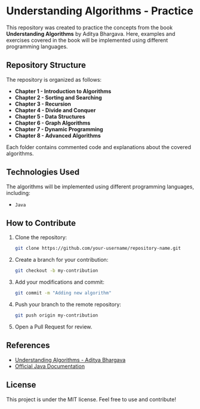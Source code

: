 # Understanding Algorithms - Practice

This repository was created to practice the concepts from the book **Understanding Algorithms** by Aditya Bhargava. Here, examples and exercises covered in the book will be implemented using different programming languages.

## Repository Structure

The repository is organized as follows:

- **Chapter 1 - Introduction to Algorithms**
- **Chapter 2 - Sorting and Searching**
- **Chapter 3 - Recursion**
- **Chapter 4 - Divide and Conquer**
- **Chapter 5 - Data Structures**
- **Chapter 6 - Graph Algorithms**
- **Chapter 7 - Dynamic Programming**
- **Chapter 8 - Advanced Algorithms**

Each folder contains commented code and explanations about the covered algorithms.

## Technologies Used

The algorithms will be implemented using different programming languages, including:

- `Java`

## How to Contribute

1. Clone the repository:
   ```bash
   git clone https://github.com/your-username/repository-name.git
   ```
2. Create a branch for your contribution:
   ```bash
   git checkout -b my-contribution
   ```
3. Add your modifications and commit:
   ```bash
   git commit -m "Adding new algorithm"
   ```
4. Push your branch to the remote repository:
   ```bash
   git push origin my-contribution
   ```
5. Open a Pull Request for review.

## References

- [Understanding Algorithms - Aditya Bhargava](https://www.novatec.com.br/livros/entendendo-algoritmos/)
- [Official Java Documentation](https://docs.oracle.com/en/java/)

## License

This project is under the MIT license. Feel free to use and contribute!
